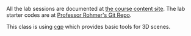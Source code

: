 All the lab sessions are documented at [the course content site](https://damienrohmer.com/data/teaching/2022_2023/x-inf585/practice/content/01_introduction/index.html).
The lab starter codes are at [Professor Rohmer's Git Repo](https://github.com/drohmer/inf585_code).

This class is using [cgp](https://github.com/drohmer/cgp) which provides basic tools for 3D scenes.